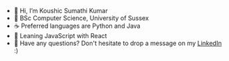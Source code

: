 - 👋 Hi, I’m Koushic Sumathi Kumar
- 🌱 BSc Computer Science, University of Sussex
- ☕ Preferred languages are Python and Java
- 📝 Leaning JavaScript with React
- 💭 Have any questions? Don't hesitate to drop a message on my [LinkedIn](https://www.linkedin.com/in/koushic-sumathi-kumar/) :)

  

<!---
KoushicSumathiKumar/KoushicSumathiKumar is a ✨ special ✨ repository because its `README.md` (this file) appears on your GitHub profile.
You can click the Preview link to take a look at your changes.
--->
